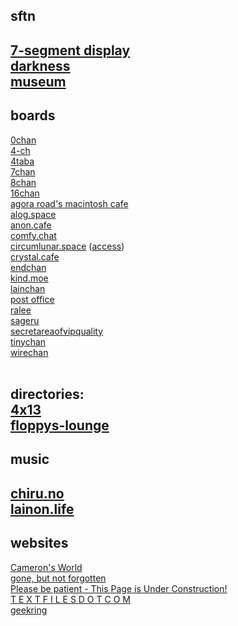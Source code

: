 ## sftn
<a href="/7segments.html">7-segment display</a><br>
<a href="/darkness.html">darkness</a><br>
<a href="/museum.html">museum</a>
---

## boards
<a href="http://0chan.vip/">0chan</a><br>
<a href="https://4-ch.net/">4-ch</a><br>
<a href="https://4taba.net/">4taba</a><br>
<a href="https://7chan.org/">7chan</a><br>
<a href="https://8chan.se/">8chan</a><br>
<a href="https://16chan.xyz/">16chan</a><br>
<a href="https://forum.agoraroad.com/">agora road's macintosh cafe</a><br>
<a href="https://alogs.theguntretort.com/">alog.space</a><br>
<a href="https://anon.cafe/">anon.cafe</a><br>
<a href="https://comfy.chat/">comfy.chat</a><br>
<a href="http://circumlunar.space/">circumlunar.space</a> (<a href="https://bombadillo.colorfield.space/docs/">access</a>)<br>
<a href="https://crystal.cafe/">crystal.cafe</a><br>
<a href="https://endchan.net/">endchan</a><br>
<a href="https://kind.moe/">kind.moe</a><br>
<a href="https://lainchan.org/">lainchan</a><br>
<a href="http://afternoon.dynu.com/">post office</a><br>
<a href="https://ralee.org/">ralee</a><br>
<a href="https://sageru.org/">sageru</a><br>
<a href="https://secretareaofvipquality.org/">secretareaofvipquality</a><br>
<a href="https://dis.tinychan.net/">tinychan</a><br>
<a href="https://wirechan.org/">wirechan</a><br>
<br>

directories:<br>
<a href="http://4x13.net/f.html">4x13</a><br>
<a href="https://floppys-lounge.neocities.org/pages/links/index.html">floppys-lounge</a><br>
---

## music
<a href="https://chiru.no/">chiru.no</a><br>
<a href="https://lainon.life/">lainon.life</a><br>
---

## websites
<a href="https://www.cameronsworld.net/">Cameron's World</a><br>
<a href="https://lainzine.neocities.org/archive.html">gone, but not forgotten</a><br>
<a href="http://www.textfiles.com/underconstruction/">Please be patient - This Page is Under Construction!</a><br>
<a href="http://www.textfiles.com/">T E X T F I L E S D O T C O M</a><br>
<a href="https://geekring.net/">geekring</a><br>
